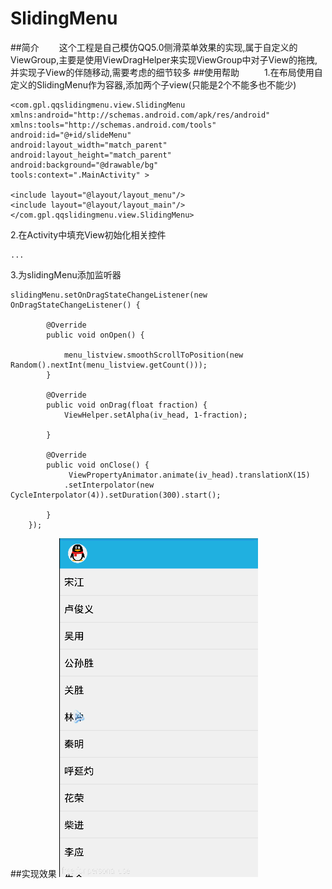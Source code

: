 # SlidingMenu
##简介
&emsp;&emsp;这个工程是自己模仿QQ5.0侧滑菜单效果的实现,属于自定义的ViewGroup,主要是使用ViewDragHelper来实现ViewGroup中对子View的拖拽,并实现子View的伴随移动,需要考虑的细节较多
##使用帮助
&emsp;&emsp;&nbsp;
1.在布局使用自定义的SlidingMenu作为容器,添加两个子view(只能是2个不能多也不能少)

	<com.gpl.qqslidingmenu.view.SlidingMenu xmlns:android="http://schemas.android.com/apk/res/android"
    xmlns:tools="http://schemas.android.com/tools"
    android:id="@+id/slideMenu"
    android:layout_width="match_parent"
    android:layout_height="match_parent"
    android:background="@drawable/bg"
    tools:context=".MainActivity" >

    <include layout="@layout/layout_menu"/>
    <include layout="@layout/layout_main"/>
	</com.gpl.qqslidingmenu.view.SlidingMenu>

2.在Activity中填充View初始化相关控件

	...

3.为slidingMenu添加监听器

	slidingMenu.setOnDragStateChangeListener(new OnDragStateChangeListener() {
			
			@Override
			public void onOpen() {
				
				menu_listview.smoothScrollToPosition(new Random().nextInt(menu_listview.getCount()));
			}
			
			@Override
			public void onDrag(float fraction) {
				ViewHelper.setAlpha(iv_head, 1-fraction);
				
			}
			
			@Override
			public void onClose() {
				 ViewPropertyAnimator.animate(iv_head).translationX(15)
				.setInterpolator(new CycleInterpolator(4)).setDuration(300).start();
				
			}
		});
##实现效果
![Alt text](https://github.com/gplcn/SlidingMenu/raw/master/Screenshots/Screenshot01.gif)